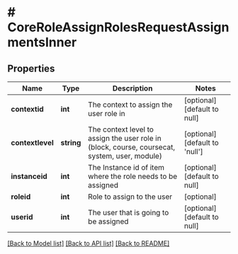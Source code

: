 # # CoreRoleAssignRolesRequestAssignmentsInner

## Properties

Name | Type | Description | Notes
------------ | ------------- | ------------- | -------------
**contextid** | **int** | The context to assign the user role in | [optional] [default to null]
**contextlevel** | **string** | The context level to assign the user role in                                     (block, course, coursecat, system, user, module) | [optional] [default to 'null']
**instanceid** | **int** | The Instance id of item where the role needs to be assigned | [optional] [default to null]
**roleid** | **int** | Role to assign to the user | [optional]
**userid** | **int** | The user that is going to be assigned | [optional] [default to null]

[[Back to Model list]](../../README.md#models) [[Back to API list]](../../README.md#endpoints) [[Back to README]](../../README.md)
